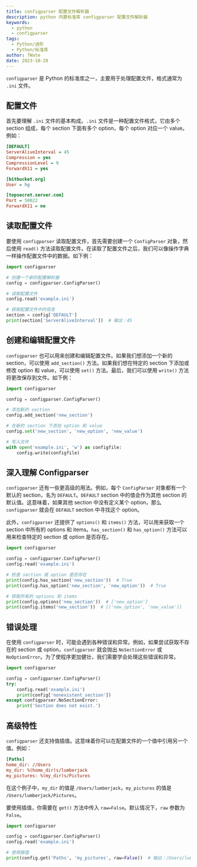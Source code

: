 ```yaml
---
title: configparser 配置文件解析器
description: python 内置标准库 configparser 配置文件解析器
keywords:
  - python
  - configparser
tags:
  - Python/进阶
  - Python/标准库
author: 7Wate
date: 2023-10-20
---
```


`configparser` 是 Python 的标准库之一，主要用于处理配置文件，格式通常为 `.ini` 文件。

## 配置文件

首先要理解 `.ini` 文件的基本构成。`.ini` 文件是一种配置文件格式，它由多个 section 组成，每个 section 下面有多个 option，每个 option 对应一个 value。例如：

```ini
[DEFAULT]
ServerAliveInterval = 45
Compression = yes
CompressionLevel = 9
ForwardX11 = yes

[bitbucket.org]
User = hg

[topsecret.server.com]
Port = 50022
ForwardX11 = no
```

## 读取配置文件

要使用 `configparser` 读取配置文件，首先需要创建一个 `ConfigParser` 对象，然后使用 `read()` 方法读取配置文件。在读取了配置文件之后，我们可以像操作字典一样操作配置文件中的数据。如下例：

```python
import configparser

# 创建一个新的配置解析器
config = configparser.ConfigParser()

# 读取配置文件
config.read('example.ini')

# 获取配置文件中的信息
section = config['DEFAULT']
print(section['ServerAliveInterval'])  # 输出：45
```

## 创建和编辑配置文件

`configparser` 也可以用来创建和编辑配置文件。如果我们想添加一个新的 section，可以使用 `add_section()` 方法。如果我们想在特定的 section 下添加或修改 option 和 value，可以使用 `set()` 方法。最后，我们可以使用 `write()` 方法将更改保存到文件。如下例：

```python
import configparser

config = configparser.ConfigParser()

# 添加新的 section
config.add_section('new_section')

# 在新的 section 下添加 option 和 value
config.set('new_section', 'new_option', 'new_value')

# 写入文件
with open('example.ini', 'w') as configfile:
    config.write(configfile)
```

## 深入理解 Configparser

`configparser` 还有一些更高级的用法。例如，每个 `ConfigParser` 对象都有一个默认的 section，名为 `DEFAULT`。`DEFAULT` section 中的值会作为其他 section 的默认值。这意味着，如果其他 section 中没有定义某个 option，那么 `configparser` 就会在 `DEFAULT` section 中寻找这个 option。

此外，`configparser` 还提供了 `options()` 和 `items()` 方法，可以用来获取一个 section 中所有的 options 和 items。`has_section()` 和 `has_option()` 方法可以用来检查特定的 section 或 option 是否存在。

```python
import configparser

config = configparser.ConfigParser()
config.read('example.ini')

# 检查 section 或 option 是否存在
print(config.has_section('new_section'))  # True
print(config.has_option('new_section', 'new_option'))  # True

# 获取所有的 options 和 items
print(config.options('new_section'))  # ['new_option']
print(config.items('new_section'))  # [('new_option', 'new_value')]
```

## 错误处理

在使用 `configparser` 时，可能会遇到各种错误和异常。例如，如果尝试获取不存在的 section 或 option，`configparser` 就会抛出 `NoSectionError` 或 `NoOptionError`。为了使程序更加健壮，我们需要学会处理这些错误和异常。

```python
import configparser

config = configparser.ConfigParser()
try:
    config.read('example.ini')
    print(config['nonexistent_section'])
except configparser.NoSectionError:
    print('Section does not exist.')
```

## 高级特性

`configparser` 还支持值插值。这意味着你可以在配置文件的一个值中引用另一个值。例如：

```ini
[Paths]
home_dir: //Users
my_dir: %(home_dir)s/lumberjack
my_pictures: %(my_dir)s/Pictures
```

在这个例子中，`my_dir` 的值是 `/Users/lumberjack`，`my_pictures` 的值是 `/Users/lumberjack/Pictures`。

要使用插值，你需要在 `get()` 方法中传入 `raw=False`。默认情况下，`raw` 参数为 `False`。

```python
import configparser

config = configparser.ConfigParser()
config.read('example.ini')

# 使用插值
print(config.get('Paths', 'my_pictures', raw=False))  # 输出：/Users/lumberjack/Pictures
```
